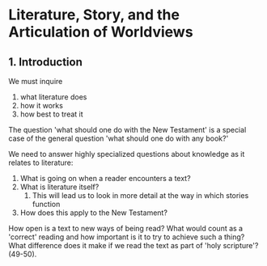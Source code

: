 # Literature, Story, and the Articulation of Worldviews

## 1. Introduction
We must inquire 
1. what literature does 
2. how it works 
3. how best to treat it

The question 'what should one do with the New Testament' is a special case of the general question 'what should one do with any book?'

We need to answer highly specialized questions about knowledge as it relates to literature:
1. What is going on when a reader encounters a text?
2. What is literature itself?
	1. This will lead us to look in more detail at the way in which stories function
3. How does this apply to the New Testament?

How open is a text to new ways of being read? What would count as a 'correct' reading and how important is it to try to achieve such a thing? What difference does it make if we read the text as part of 'holy scripture'? (49-50).